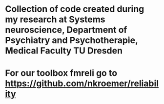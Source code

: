 # Collection of code created during my research at Systems neuroscience, Department of Psychiatry and Psychotherapie, Medical Faculty TU Dresden
# For our toolbox fmreli go to https://github.com/nkroemer/reliability
